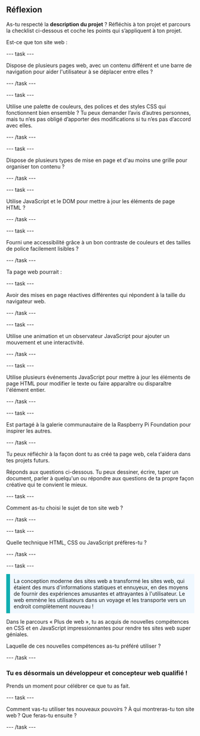 ## Réflexion

As-tu respecté la **description du projet** ? Réfléchis à ton projet et parcours la checklist ci-dessous et coche les points qui s’appliquent à ton projet.

Est-ce que ton site web :

--- task ---

Dispose de plusieurs pages web, avec un contenu différent et une barre de navigation pour aider l'utilisateur à se déplacer entre elles ?

--- /task ---

--- task ---

Utilise une palette de couleurs, des polices et des styles CSS qui fonctionnent bien ensemble ? Tu peux demander l’avis d’autres personnes, mais tu n’es pas obligé d’apporter des modifications si tu n’es pas d’accord avec elles.

--- /task ---

--- task ---

Dispose de plusieurs types de mise en page et d'au moins une grille pour organiser ton contenu ?

--- /task ---

--- task ---

Utilise JavaScript et le DOM pour mettre à jour les éléments de page HTML ?

--- /task ---

--- task ---

Fourni une accessibilité grâce à un bon contraste de couleurs et des tailles de police facilement lisibles ?

--- /task ---

Ta page web pourrait :

--- task ---

Avoir des mises en page réactives différentes qui répondent à la taille du navigateur web.

--- /task ---

--- task ---

Utilise une animation et un observateur JavaScript pour ajouter un mouvement et une interactivité.

--- /task ---

--- task ---

Utilise plusieurs événements JavaScript pour mettre à jour les éléments de page HTML pour modifier le texte ou faire apparaître ou disparaître l'élément entier.

--- /task ---

--- task ---

Est partagé à la galerie communautaire de la Raspberry Pi Foundation pour inspirer les autres.

--- /task ---

Tu peux réfléchir à la façon dont tu as créé ta page web, cela t'aidera dans tes projets futurs.

Réponds aux questions ci-dessous. Tu peux dessiner, écrire, taper un document, parler à quelqu'un ou répondre aux questions de ta propre façon créative qui te convient le mieux.

--- task ---

Comment as-tu choisi le sujet de ton site web ?

--- /task ---

--- task ---

Quelle technique HTML, CSS ou JavaScript préfères-tu ?

--- /task ---

--- task ---

<p style="border-left: solid; border-width:10px; border-color: #0faeb0; background-color: aliceblue; padding: 10px;">
La conception moderne des sites web a transformé les sites web, qui étaient des murs d'informations statiques et ennuyeux, en des moyens de fournir des expériences amusantes et attrayantes à l'utilisateur. Le web emmène les utilisateurs dans un voyage et les transporte vers un endroit complètement nouveau !
</p>

Dans le parcours « Plus de web », tu as acquis de nouvelles compétences en CSS et en JavaScript impressionnantes pour rendre tes sites web super géniales.

Laquelle de ces nouvelles compétences as-tu préféré utiliser ?

--- /task ---

### Tu es désormais un développeur et concepteur web qualifié !

Prends un moment pour célébrer ce que tu as fait.

--- task ---

Comment vas-tu utiliser tes nouveaux pouvoirs ? À qui montreras-tu ton site web ? Que feras-tu ensuite ?

--- /task ---

